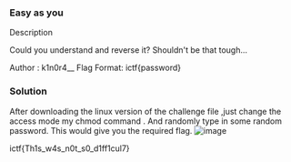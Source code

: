 ### Easy as you
Description

Could you understand and reverse it? Shouldn't be that tough...

Author : k1n0r4__
Flag Format:
ictf{password}
### Solution
After  downloading the linux version of the challenge file ,just change the access mode my chmod command .
And randomly type in some random password.
This would give you the  required flag.
![image](https://user-images.githubusercontent.com/92258994/176683976-7d93b91f-0579-4b0e-9a97-df75f092b2f1.png)

ictf{Th1s_w4s_n0t_s0_d1ff1cul7}
